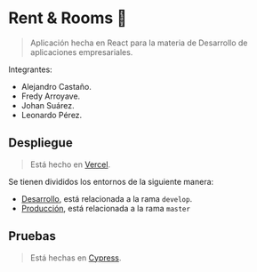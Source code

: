 # Rent & Rooms 🏡
> Aplicación hecha en React para la materia de Desarrollo de aplicaciones empresariales.

Integrantes: 
+ Alejandro Castaño.
+ Fredy Arroyave.
+ Johan Suárez.
+ Leonardo Pérez.


## Despliegue
> Está hecho en [Vercel](https://vercel.com/). 

Se tienen divididos los entornos de la siguiente manera:
* [Desarrollo](https://developrentandrooms.now.sh/), está relacionada a la rama `develop`. 
* [Producción](https://rentandrooms.now.sh), está relacionada a la rama `master`

## Pruebas
> Está hechas en [Cypress](https://www.cypress.io/).

